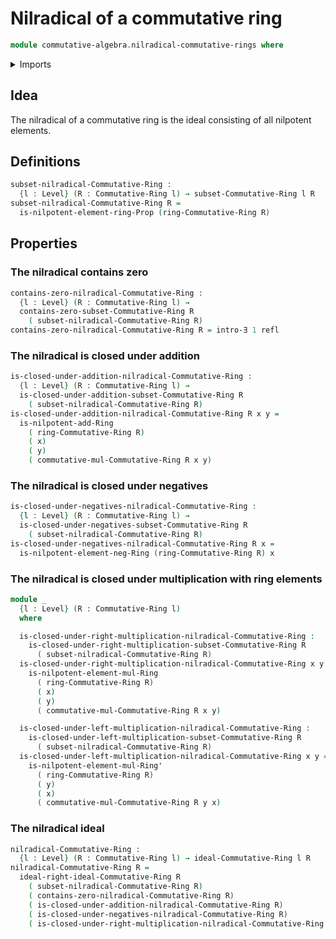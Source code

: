 # Nilradical of a commutative ring

```agda
module commutative-algebra.nilradical-commutative-rings where
```

<details><summary>Imports</summary>

```agda
open import commutative-algebra.commutative-rings
open import commutative-algebra.ideals-commutative-rings
open import commutative-algebra.subsets-commutative-rings

open import foundation.existential-quantification
open import foundation.identity-types
open import foundation.universe-levels

open import ring-theory.nilpotent-elements-rings
```

</details>

## Idea

The nilradical of a commutative ring is the ideal consisting of all nilpotent
elements.

## Definitions

```agda
subset-nilradical-Commutative-Ring :
  {l : Level} (R : Commutative-Ring l) → subset-Commutative-Ring l R
subset-nilradical-Commutative-Ring R =
  is-nilpotent-element-ring-Prop (ring-Commutative-Ring R)
```

## Properties

### The nilradical contains zero

```agda
contains-zero-nilradical-Commutative-Ring :
  {l : Level} (R : Commutative-Ring l) →
  contains-zero-subset-Commutative-Ring R
    ( subset-nilradical-Commutative-Ring R)
contains-zero-nilradical-Commutative-Ring R = intro-∃ 1 refl
```

### The nilradical is closed under addition

```agda
is-closed-under-addition-nilradical-Commutative-Ring :
  {l : Level} (R : Commutative-Ring l) →
  is-closed-under-addition-subset-Commutative-Ring R
    ( subset-nilradical-Commutative-Ring R)
is-closed-under-addition-nilradical-Commutative-Ring R x y =
  is-nilpotent-add-Ring
    ( ring-Commutative-Ring R)
    ( x)
    ( y)
    ( commutative-mul-Commutative-Ring R x y)
```

### The nilradical is closed under negatives

```agda
is-closed-under-negatives-nilradical-Commutative-Ring :
  {l : Level} (R : Commutative-Ring l) →
  is-closed-under-negatives-subset-Commutative-Ring R
    ( subset-nilradical-Commutative-Ring R)
is-closed-under-negatives-nilradical-Commutative-Ring R x =
  is-nilpotent-element-neg-Ring (ring-Commutative-Ring R) x
```

### The nilradical is closed under multiplication with ring elements

```agda
module _
  {l : Level} (R : Commutative-Ring l)
  where

  is-closed-under-right-multiplication-nilradical-Commutative-Ring :
    is-closed-under-right-multiplication-subset-Commutative-Ring R
      ( subset-nilradical-Commutative-Ring R)
  is-closed-under-right-multiplication-nilradical-Commutative-Ring x y =
    is-nilpotent-element-mul-Ring
      ( ring-Commutative-Ring R)
      ( x)
      ( y)
      ( commutative-mul-Commutative-Ring R x y)

  is-closed-under-left-multiplication-nilradical-Commutative-Ring :
    is-closed-under-left-multiplication-subset-Commutative-Ring R
      ( subset-nilradical-Commutative-Ring R)
  is-closed-under-left-multiplication-nilradical-Commutative-Ring x y =
    is-nilpotent-element-mul-Ring'
      ( ring-Commutative-Ring R)
      ( y)
      ( x)
      ( commutative-mul-Commutative-Ring R y x)
```

### The nilradical ideal

```agda
nilradical-Commutative-Ring :
  {l : Level} (R : Commutative-Ring l) → ideal-Commutative-Ring l R
nilradical-Commutative-Ring R =
  ideal-right-ideal-Commutative-Ring R
    ( subset-nilradical-Commutative-Ring R)
    ( contains-zero-nilradical-Commutative-Ring R)
    ( is-closed-under-addition-nilradical-Commutative-Ring R)
    ( is-closed-under-negatives-nilradical-Commutative-Ring R)
    ( is-closed-under-right-multiplication-nilradical-Commutative-Ring R)
```
